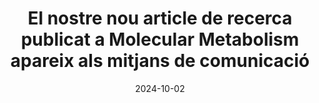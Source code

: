 ---
title: "El nostre nou article de recerca publicat a Molecular Metabolism apareix als mitjans de comunicació"
date: 2024-10-02
image:
  filename: featured.jpg
  focal_point: 'Smart'
---